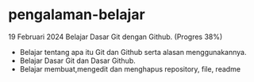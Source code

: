 # pengalaman-belajar

19 Februari 2024
Belajar Dasar Git dengan Github. (Progres 38%)
* Belajar tentang apa itu Git dan Github serta alasan menggunakannya.
* Belajar Dasar Git dan Dasar Github.
* Belajar membuat,mengedit dan menghapus repository, file, readme
